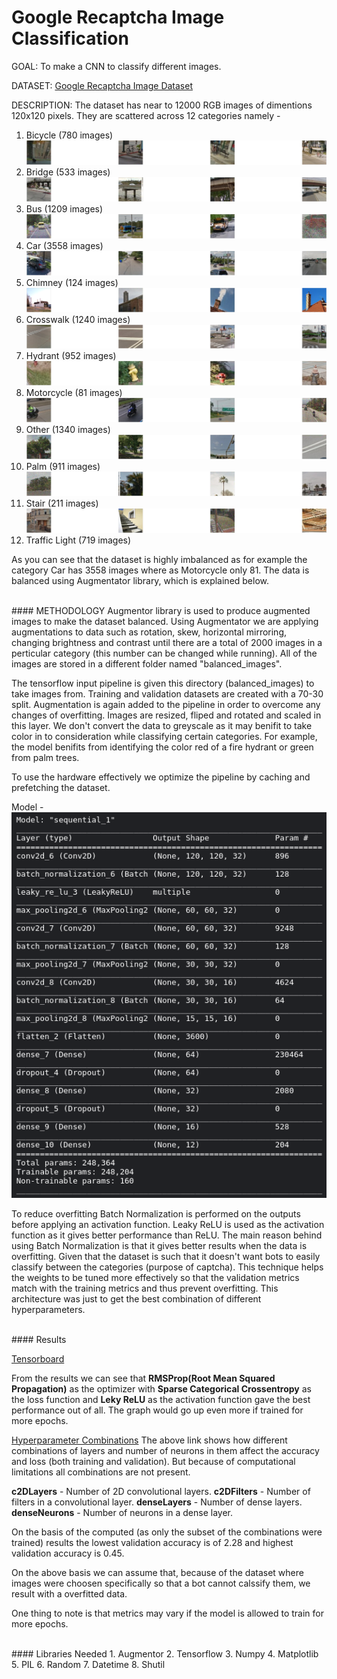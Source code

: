# Google Recaptcha Image Classification

GOAL: To make a CNN to classify different images.

DATASET: [Google Recaptcha Image Dataset](https://www.kaggle.com/datasets/mikhailma/test-dataset)

DESCRIPTION: The dataset has near to 12000 RGB images of dimentions 120x120 pixels. They are scattered across 12 categories namely - 
1. Bicycle (780 images)
![](../Images/bicycle.png)
2. Bridge (533 images)
![](../Images/bridge.png)
3. Bus (1209 images)
![](../Images/bus.png)
4. Car (3558 images)
![](../Images/car.png)
5. Chimney (124 images)
![](../Images/chimney.png)
6. Crosswalk (1240 images)
![](../Images/crosswalk.png)
7. Hydrant (952 images)
![](../Images/hydrant.png)
8. Motorcycle (81 images)
![](../Images/motorcycle.png)
9. Other (1340 images)
![](../Images/other.png)
10. Palm (911 images)
![](../Images/palm.png)
11. Stair (211 images)
![](../Images/stairs.png)
12. Traffic Light (719 images)

As you can see that the dataset is highly imbalanced as for example the category Car has 3558 images where as Motorcycle only 81. The data is balanced using Augmentator library, which is explained below. 

<br>
#### METHODOLOGY 
Augmentor library is used to produce augmented images to make the dataset balanced. Using Augmentator we are applying augmentations to data such as rotation, skew, horizontal mirroring, changing brightness and contrast until there are a total of 2000 images in a perticular category (this number can be changed while running).
All of the images are stored in a different folder named "balanced_images".

The tensorflow input pipeline is given this directory (balanced_images) to take images from. Training and validation datasets are created with a 70-30 split.
Augmentation is again added to the pipeline in order to overcome any changes of overfitting. Images are resized, fliped and rotated and scaled in this layer. We don't convert the data to greyscale as it may benifit to take color in to consideration while classifying certain categories. For example, the model benifits from identifying the color red of a fire hydrant or green from palm trees.

To use the hardware effectively we optimize the pipeline by caching and prefetching the dataset. 

Model - 
![Model Shape](../Images/HyperparameterTestModel.png)

To reduce overfitting Batch Normalization is performed on the outputs before applying an activation function. Leaky ReLU is used as the activation function as it gives better performance than ReLU. 
The main reason behind using Batch Normalization is that it gives better results when the data is overfitting. Given that the dataset is such that it doesn't want bots to easily classify between the categories (purpose of captcha). This technique helps the weights to be tuned more effectively so that the validation metrics match with the training metrics and thus prevent overfitting.
This architecture was just to get the best combination of different hyperparameters.

<br>
#### Results


[Tensorboard](https://tensorboard.dev/experiment/sW4rl4fnSmK0CN5LBMuEyQ/#scalars)

From the results we can see that <b>RMSProp(Root Mean Squared Propagation)</b> as the optimizer with <b>Sparse Categorical Crossentropy</b> as the loss function and <b>Leky ReLU</b> as the activation function gave the best performance out of all. The graph would go up even more if trained for more epochs.

[Hyperparameter Combinations](https://tensorboard.dev/experiment/6EDBd1dqRBO97cmuGN8MbQ/#scalars)
The above link shows how different combinations of layers and number of neurons in them affect the accuracy and loss (both training and validation).
But because of computational limitations all combinations are not present.

<b>c2DLayers</b> - Number of 2D convolutional layers.
<b>c2DFilters</b> - Number of filters in a convolutional layer.
<b>denseLayers</b> - Number of dense layers.
<b>denseNeurons</b> - Number of neurons in a dense layer.

On the basis of the computed (as only the subset of the combinations were trained) results the lowest validation accuracy is of 2.28 and highest validation accuracy is 0.45.

On the above basis we can assume that, because of the dataset where images were choosen specifically so that a bot cannot calssify them, we result with a overfitted data.

One thing to note is that metrics may vary if the model is allowed to train for more epochs.

<br>
#### Libraries Needed
1. Augmentor
2. Tensorflow
3. Numpy
4. Matplotlib
5. PIL
6. Random
7. Datetime
8. Shutil